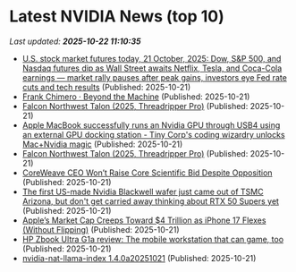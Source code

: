 # Latest NVIDIA News (top 10)
_Last updated: **2025-10-22 11:10:35**_

- [U.S. stock market futures today, 21 October, 2025: Dow, S&P 500, and Nasdaq futures dip as Wall Street awaits Netflix, Tesla, and Coca-Cola earnings — market rally pauses after peak gains, investors eye Fed rate cuts and tech results](https://m.economictimes.com/news/international/us/u-s-stock-market-futures-today-21-october-2025-dow-sp-500-and-nasdaq-futures-dip-as-wall-street-awaits-netflix-tesla-and-coca-cola-earnings-market-rally-pauses-after-peak-gains-investors-eye-fed-rate-cuts-and-tech-results/articleshow/124719983.cms) (Published: 2025-10-21)
- [Frank Chimero · Beyond the Machine](https://frankchimero.com/blog/2025/beyond-the-machine/) (Published: 2025-10-21)
- [Falcon Northwest Talon (2025, Threadripper Pro)](https://me.pcmag.com/en/old-desktop-pcs/33003/falcon-northwest-talon-2025-threadripper-pro) (Published: 2025-10-21)
- [Apple MacBook successfully runs an Nvidia GPU through USB4 using an external GPU docking station - Tiny Corp's coding wizardry unlocks Mac+Nvidia magic](https://www.tomshardware.com/pc-components/gpus/tiny-corp-successfully-runs-an-nvidia-gpu-on-arm-macbook-through-usb4-using-an-external-gpu-docking-station) (Published: 2025-10-21)
- [Falcon Northwest Talon (2025, Threadripper Pro)](https://uk.pcmag.com/desktop-pcs/160825/falcon-northwest-talon-2025-threadripper-pro) (Published: 2025-10-21)
- [CoreWeave CEO Won’t Raise Core Scientific Bid Despite Opposition](https://finance.yahoo.com/news/coreweave-ceo-won-t-raise-104411281.html) (Published: 2025-10-21)
- [The first US-made Nvidia Blackwell wafer just came out of TSMC Arizona, but don't get carried away thinking about RTX 50 Supers yet](https://www.pcgamer.com/hardware/graphics-cards/the-first-us-made-nvidia-blackwell-wafer-just-came-out-of-tsmc-arizona-but-dont-get-carried-away-thinking-about-rtx-50-supers-yet/) (Published: 2025-10-21)
- [Apple’s Market Cap Creeps Toward $4 Trillion as iPhone 17 Flexes (Without Flipping)](https://www.thedailyupside.com/technology/big-tech/apple-eyes-a-4-trillion-market-cap-as-iphone-17-sales-climb/) (Published: 2025-10-21)
- [HP Zbook Ultra G1a review: The mobile workstation that can game, too](https://www.pcworld.com/article/2944690/hp-zbook-ultra-g1a-review.html) (Published: 2025-10-21)
- [nvidia-nat-llama-index 1.4.0a20251021](https://pypi.org/project/nvidia-nat-llama-index/1.4.0a20251021/) (Published: 2025-10-21)

